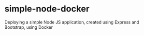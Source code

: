 # simple-node-docker
Deploying a simple Node JS application, created using Express and Bootstrap, using Docker
